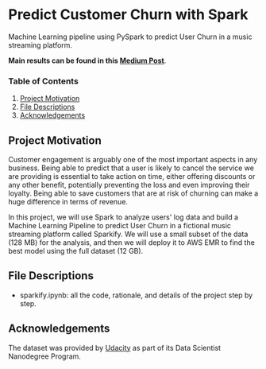 # Predict Customer Churn with Spark
Machine Learning pipeline using PySpark to predict User Churn in a music streaming platform.

**Main results can be found in this [Medium Post](https://mercedesterragno.medium.com/why-customers-leave-73ad70b24b04)**. 

### Table of Contents

1. [Project Motivation](#motivation)
2. [File Descriptions](#files)
3. [Acknowledgements](#acknowledgements)

## Project Motivation <a name="motivation"></a>

Customer engagement is arguably one of the most important aspects in any business. Being able to predict that a user is likely to cancel the service we are providing is essential to take action on time, either offering discounts or any other benefit, potentially preventing the loss and even improving their loyalty. Being able to save customers that are at risk of churning can make a huge difference in terms of revenue.

In this project, we will use Spark to analyze users' log data and build a Machine Learning Pipeline to predict User Churn in a fictional music streaming platform called Sparkify. We will use a small subset of the data (128 MB) for the analysis, and then we will deploy it to AWS EMR to find the best model using the full dataset (12 GB).

## File Descriptions <a name="files"></a>

- sparkify.ipynb: all the code, rationale, and details of the project step by step.

## Acknowledgements <a name="acknowledgements"></a>

The dataset was provided by [Udacity](https://www.udacity.com/) as part of its Data Scientist Nanodegree Program.
